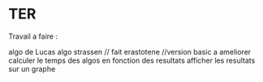 # TER

Travail a faire :

algo de Lucas
algo strassen // fait
erastotene //version basic a ameliorer
calculer le temps des algos en fonction des resultats
afficher les resultats sur un graphe
